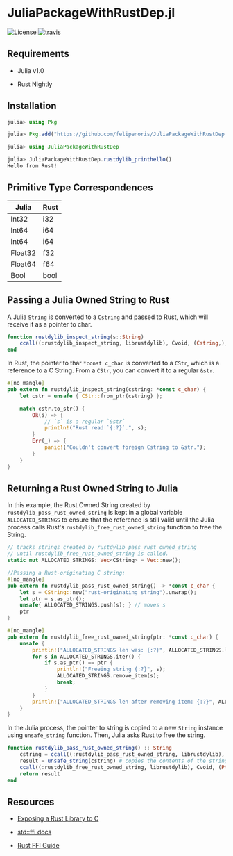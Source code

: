 
# JuliaPackageWithRustDep.jl

[![License][license-img]](LICENSE)
[![travis][travis-img]][travis-url]

[license-img]: http://img.shields.io/badge/license-MIT-brightgreen.svg?style=flat
[travis-img]: https://img.shields.io/travis/felipenoris/JuliaPackageWithRustDep.jl/master.svg?label=Linux+/+macOS
[travis-url]: https://travis-ci.org/felipenoris/JuliaPackageWithRustDep.jl

## Requirements

* Julia v1.0

* Rust Nightly

## Installation

```julia
julia> using Pkg

julia> Pkg.add("https://github.com/felipenoris/JuliaPackageWithRustDep.jl.git")

julia> using JuliaPackageWithRustDep

julia> JuliaPackageWithRustDep.rustdylib_printhello()
Hello from Rust!
```

## Primitive Type Correspondences

| Julia   | Rust |
| ------- | ---- |
| Int32   | i32  |
| Int64   | i64  |
| Int64   | i64  |
| Float32 | f32  |
| Float64 | f64  |
| Bool    | bool |

## Passing a Julia Owned String to Rust

A Julia `String` is converted to a `Cstring` and passed to Rust, which will receive it as a pointer to char.

```julia
function rustdylib_inspect_string(s::String)
    ccall((:rustdylib_inspect_string, librustdylib), Cvoid, (Cstring,), s)
end
```

In Rust, the pointer to thar `*const c_char` is converted to a `CStr`, which is a reference to a C String.
From a `CStr`, you can convert it to a regular `&str`.

```rust
#[no_mangle]
pub extern fn rustdylib_inspect_string(cstring: *const c_char) {
    let cstr = unsafe { CStr::from_ptr(cstring) };

    match cstr.to_str() {
        Ok(s) => {
            // `s` is a regular `&str`
            println!("Rust read `{:?}`.", s);
        }
        Err(_) => {
            panic!("Couldn't convert foreign Cstring to &str.");
        }
    }
}
```

## Returning a Rust Owned String to Julia

In this example, the Rust Owned String created by `rustdylib_pass_rust_owned_string`
is kept in a global variable `ALLOCATED_STRINGS` to ensure that
the reference is still valid until the Julia process calls Rust's
`rustdylib_free_rust_owned_string` function to free the String.

```rust
// tracks strings created by rustdylib_pass_rust_owned_string
// until rustdylib_free_rust_owned_string is called.
static mut ALLOCATED_STRINGS: Vec<CString> = Vec::new();

//Passing a Rust-originating C string:
#[no_mangle]
pub extern fn rustdylib_pass_rust_owned_string() -> *const c_char {
    let s = CString::new("rust-originating string").unwrap();
    let ptr = s.as_ptr();
    unsafe{ ALLOCATED_STRINGS.push(s); } // moves s
    ptr
}

#[no_mangle]
pub extern fn rustdylib_free_rust_owned_string(ptr: *const c_char) {
    unsafe {
        println!("ALLOCATED_STRINGS len was: {:?}", ALLOCATED_STRINGS.len());
        for s in ALLOCATED_STRINGS.iter() {
            if s.as_ptr() == ptr {
                println!("Freeing string {:?}", s);
                ALLOCATED_STRINGS.remove_item(s);
                break;
            }
        }
        println!("ALLOCATED_STRINGS len after removing item: {:?}", ALLOCATED_STRINGS.len());
    }
}
```

In the Julia process, the pointer to string is copied to a new `String` instance using `unsafe_string` function.
Then, Julia asks Rust to free the string.

```julia
function rustdylib_pass_rust_owned_string() :: String
	cstring = ccall((:rustdylib_pass_rust_owned_string, librustdylib), Ptr{UInt8}, ())
	result = unsafe_string(cstring) # copies the contents of the string
	ccall((:rustdylib_free_rust_owned_string, librustdylib), Cvoid, (Ptr{UInt8},), cstring) # ask Rust to free the memory
	return result
end
```

## Resources

* [Exposing a Rust Library to C](http://greyblake.com/blog/2017/08/10/exposing-rust-library-to-c/)

* [std::ffi docs](https://doc.rust-lang.org/std/ffi/index.html)

* [Rust FFI Guide](https://michael-f-bryan.github.io/rust-ffi-guide/)
